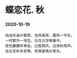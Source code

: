 # 蝶恋花. 秋
#### 2020-10-19
```
地阔天高叶飘零，浩荡青冥，雁阵一字形。
一时繁华一场空。日月沉浮寒暑中。
夜色朦朦听寒虫，过客西风，远来秋雨声。
自古言秋多悲情，悲情豪情水常东。
```
